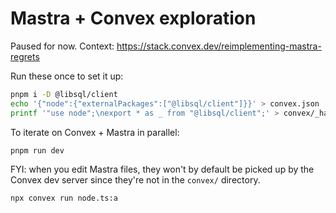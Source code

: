 # Mastra + Convex exploration

Paused for now. Context: https://stack.convex.dev/reimplementing-mastra-regrets

Run these once to set it up:

```sh
pnpm i -D @libsql/client
echo '{"node":{"externalPackages":["@libsql/client"]}}' > convex.json
printf '"use node";\nexport * as _ from "@libsql/client";' > convex/_hax.ts
```

To iterate on Convex + Mastra in parallel:

```sh
pnpm run dev
```

FYI: when you edit Mastra files, they won't by default be picked up by the Convex dev server since they're not in the `convex/` directory.

```sh
npx convex run node.ts:a
```

